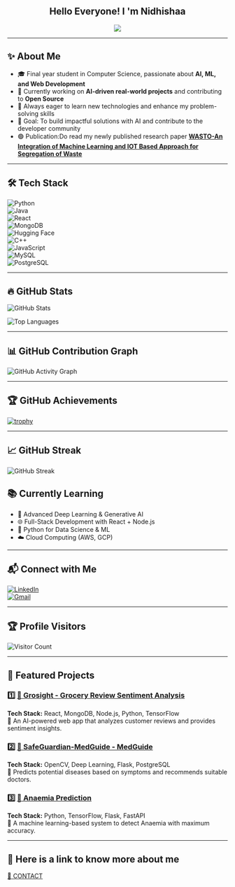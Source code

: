 <h2 align="center">Hello Everyone! I 'm Nidhishaa </h2>
<p align="center">
  <img src="https://readme-typing-svg.herokuapp.com?color=F77247&lines=Software+Developer+|+WebDev+AI+ML;Passionate+about+Tech;Open+Source+Contributor">
</p>

---

## ✨ About Me  

- 🎓 Final year student in Computer Science, passionate about **AI, ML, and Web Development**  
- 🚀 Currently working on **AI-driven real-world projects** and contributing to **Open Source**  
- 🌱 Always eager to learn new technologies and enhance my problem-solving skills  
- 🎯 Goal: To build impactful solutions with AI and contribute to the developer community
- 🟢 Publication:Do read my newly published research paper [**WASTO-An Integration of Machine Learning and IOT Based Approach for Segregation of Waste**](https://www.researchgate.net/publication/393385702_WASTO-An_Integration_of_Machine_Learning_and_IOT_Based_Approach_for_Segregation_of_Waste)

---

## 🛠 Tech Stack  

![Python](https://img.shields.io/badge/Python-3776AB?style=for-the-badge&logo=python&logoColor=white)  
![Java](https://img.shields.io/badge/Java-ED8B00?style=for-the-badge&logo=openjdk&logoColor=white)  
![React](https://img.shields.io/badge/React-61DAFB?style=for-the-badge&logo=react&logoColor=black)  
![MongoDB](https://img.shields.io/badge/MongoDB-4EA94B?style=for-the-badge&logo=mongodb&logoColor=white)  
![Hugging Face](https://img.shields.io/badge/-HuggingFace-FDEE21?style=for-the-badge&logo=HuggingFace&logoColor=black)  
![C++](https://img.shields.io/badge/C%2B%2B-00599C?style=for-the-badge&logo=c%2B%2B&logoColor=white)  
![JavaScript](https://img.shields.io/badge/JavaScript-323330?style=for-the-badge&logo=javascript&logoColor=F7DF1E)  
![MySQL](https://img.shields.io/badge/MySQL-005C84?style=for-the-badge&logo=mysql&logoColor=white)  
![PostgreSQL](https://img.shields.io/badge/PostgreSQL-316192?style=for-the-badge&logo=postgresql&logoColor=white)  

---

## 🔥 GitHub Stats  

![GitHub Stats](https://github-readme-stats.vercel.app/api?username=nidhicode7&show_icons=true&theme=algolia)

![Top Languages](https://github-readme-stats.vercel.app/api/top-langs/?username=nidhicode7&layout=compact&theme=radical)  

---

## 📊 GitHub Contribution Graph  

![GitHub Activity Graph](https://github-readme-activity-graph.vercel.app/graph?username=nidhicode7&theme=dracula)  

---

## 🏆 GitHub Achievements  


[![trophy](https://github-profile-trophy.vercel.app/?username=nidhicode7&theme=radical&no-frame=true&margin-w=10)](https://github.com/ryo-ma/github-profile-trophy)  

---






## 📈 GitHub Streak  

![GitHub Streak](https://github-readme-streak-stats.herokuapp.com?user=nidhicode7&theme=algolia)






## 📚 Currently Learning  

- 🤖 Advanced Deep Learning & Generative AI  
- 🌐 Full-Stack Development with React + Node.js  
- 🐍 Python for Data Science & ML  
- ☁️ Cloud Computing (AWS, GCP)  

---


## 📬 Connect with Me  

[![LinkedIn](https://img.shields.io/badge/LinkedIn-0077B5?style=for-the-badge&logo=linkedin&logoColor=white)](https://in.linkedin.com/in/nidhishaa-ardham-767181303)  
[![Gmail](https://img.shields.io/badge/Gmail-D14836?style=for-the-badge&logo=gmail&logoColor=white)](mailto:nidhishaaardham07@gmail.com)  

---

## 🏆 Profile Visitors  
![Visitor Count](https://komarev.com/ghpvc/?username=nidhicode7&color=blue)  

---

## 🚀 Featured Projects  

### 1️⃣ [🔗 Grosight - Grocery Review Sentiment Analysis](https://github.com/nidhicode7/grosight)  
**Tech Stack:** React, MongoDB, Node.js, Python, TensorFlow  
🔹 An AI-powered web app that analyzes customer reviews and provides sentiment insights.  

### 2️⃣ [🔗 SafeGuardian-MedGuide - MedGuide](https://github.com/nidhicode7/MedGuide)  
**Tech Stack:** OpenCV, Deep Learning, Flask, PostgreSQL  
🔹 Predicts potential diseases based on symptoms and recommends suitable doctors.  

### 3️⃣ [🔗 Anaemia Prediction](https://github.com/nidhicode7/Anaemia-Prediction)  
**Tech Stack:** Python, TensorFlow, Flask, FastAPI  
🔹 A machine learning-based system to detect Anaemia with maximum accuracy.  

---

## 🚀 Here is a link to know more about me  
[🔗 CONTACT](https://myportfolio-mtjf.onrender.com)  
